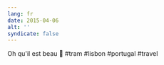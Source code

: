 ```yaml
---
lang: fr
date: 2015-04-06
alt: ''
syndicate: false
---
```


Oh qu'il est beau 🚋 #tram #lisbon #portugal #travel
